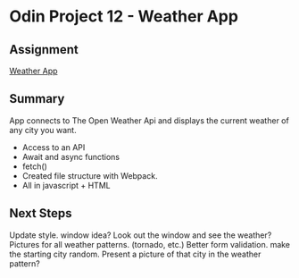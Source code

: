 # Odin Project 12 - Weather App

## Assignment 
[Weather App](https://www.theodinproject.com/lessons/node-path-javascript-weather-app)


## Summary
App connects to The Open Weather Api and displays the current weather of any city you want. 
* Access to an API
* Await and async functions
* fetch()
* Created file structure with Webpack.
* All in javascript + HTML

## Next Steps
Update style. window idea?  Look out the  window and see the weather?
Pictures for all weather patterns. (tornado, etc.)
Better form validation.
make the starting city random.  Present a picture of that city in the weather pattern?   








